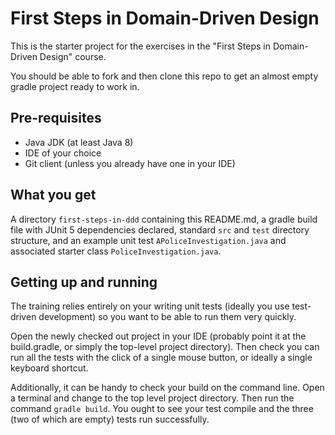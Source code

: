 # First Steps in Domain-Driven Design
This is the starter project for the exercises in the "First Steps in Domain-Driven Design" course.

You should be able to fork and then clone this repo to get an almost empty gradle project ready to work in.

## Pre-requisites
* Java JDK (at least Java 8)
* IDE of your choice
* Git client (unless you already have one in your IDE)

## What you get
A directory `first-steps-in-ddd` containing this README.md, a gradle build file with JUnit 5 dependencies
declared, standard `src` and `test` directory structure, and an example unit test 
`APoliceInvestigation.java` and associated starter class `PoliceInvestigation.java`.  

## Getting up and running
The training relies entirely on your writing unit tests (ideally you use test-driven development)
so you want to be able to run them very quickly.

Open the newly checked out project in your IDE (probably point it at the build.gradle, or simply the 
top-level project directory). Then check you can run all the tests with the click of a single mouse
button, or ideally a single keyboard shortcut.

Additionally, it can be handy to check your build on the command line. Open a terminal and change to the
top level project directory. Then run the command `gradle build`.  You ought to see your test compile and
the three (two of which are empty) tests run successfully. 
